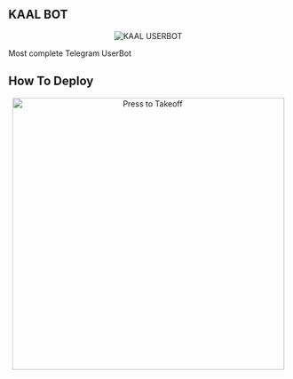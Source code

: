 
## KAAL BOT


 
<p align="center">
<img src="https://telegra.ph/file/8453f773dcbbbcb6095ab.jpg" alt="KAAL USERBOT">
 
 
Most complete Telegram UserBot


## How To Deploy 

<p align="center">
<a href = "https://heroku.com/deploy?template=https://github.com/code-rgb/USERGE-X/tree/alpha"><img src="https://telegra.ph/file/3bab32afef881c3fef29a.jpg" alt="Press to Takeoff" width="490px"></a></p>
<br>

